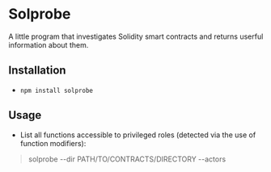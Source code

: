 # Solprobe
A little program that investigates Solidity smart contracts and returns userful information about them.

## Installation
- `npm install solprobe`

## Usage
- List all functions accessible to privileged roles (detected via the use of function modifiers):
> solprobe --dir PATH/TO/CONTRACTS/DIRECTORY --actors